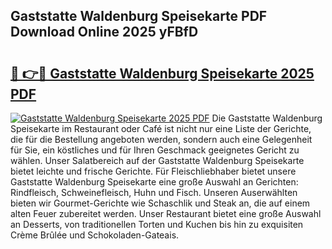 ## Gaststatte Waldenburg Speisekarte PDF Download Online 2025 yFBfD

# <h2><a href="http://gc8gve.nevu.top/?p=Gaststatte+Waldenburg+Speisekarte">🔗 👉🔴 Gaststatte Waldenburg Speisekarte 2025 PDF</a></h2>

[![Gaststatte Waldenburg Speisekarte 2025 PDF](https://i.imgur.com/dBaPXMq.png)](http://gc8gve.nevu.top/?p=Gaststatte+Waldenburg+Speisekarte)
Die Gaststatte Waldenburg Speisekarte im Restaurant oder Café ist nicht nur eine Liste der Gerichte, die für die Bestellung angeboten werden, sondern auch eine Gelegenheit für Sie, ein köstliches und für Ihren Geschmack geeignetes Gericht zu wählen. Unser Salatbereich auf der Gaststatte Waldenburg Speisekarte bietet leichte und frische Gerichte. Für Fleischliebhaber bietet unsere Gaststatte Waldenburg Speisekarte eine große Auswahl an Gerichten: Rindfleisch, Schweinefleisch, Huhn und Fisch. Unseren Auserwählten bieten wir Gourmet-Gerichte wie Schaschlik und Steak an, die auf einem alten Feuer zubereitet werden. Unser Restaurant bietet eine große Auswahl an Desserts, von traditionellen Torten und Kuchen bis hin zu exquisiten Crème Brûlée und Schokoladen-Gateais.
